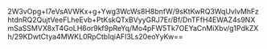 2W3vOpg+I7eVsAVWKx+g+Ywg3WcWs8H8bnfW/9sKtKwRQ3WqUvlvMhFzhtdnRQ2QujtVeeFLheEvb+PtKskQTxBVyyGRJ7Er/Bf/DnTFfH4EWAZ4s9NXmSaSSMVX8xT4GoLH6or9kf9pReYq/Mo4pFW5Tk7OEYaCnMiXbv/g1PdkZXh/29KDwtCtya4MWKL0RpCtbIqiAFl3Ls20eoYyKw==

